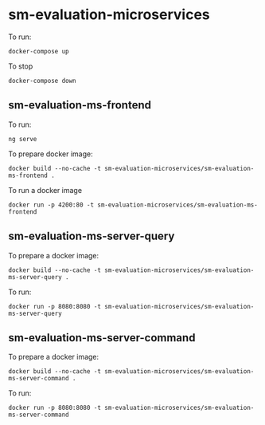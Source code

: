 # sm-evaluation-microservices

To run:

    docker-compose up

To stop

    docker-compose down

## sm-evaluation-ms-frontend
To run:

    ng serve

To prepare docker image:

    docker build --no-cache -t sm-evaluation-microservices/sm-evaluation-ms-frontend .

To run a docker image

    docker run -p 4200:80 -t sm-evaluation-microservices/sm-evaluation-ms-frontend

## sm-evaluation-ms-server-query
To prepare a docker image:
    
    docker build --no-cache -t sm-evaluation-microservices/sm-evaluation-ms-server-query .

To run:

    docker run -p 8080:8080 -t sm-evaluation-microservices/sm-evaluation-ms-server-query

## sm-evaluation-ms-server-command
To prepare a docker image:

    docker build --no-cache -t sm-evaluation-microservices/sm-evaluation-ms-server-command .

To run:

    docker run -p 8080:8080 -t sm-evaluation-microservices/sm-evaluation-ms-server-command